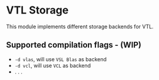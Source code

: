 # VTL Storage

This module implements different storage backends for VTL.

## Supported compilation flags - (WIP)

- `-d vlas`, will use `VSL Blas` as backend
- `-d vcl`, will use `VCL` as backend
- . . .
